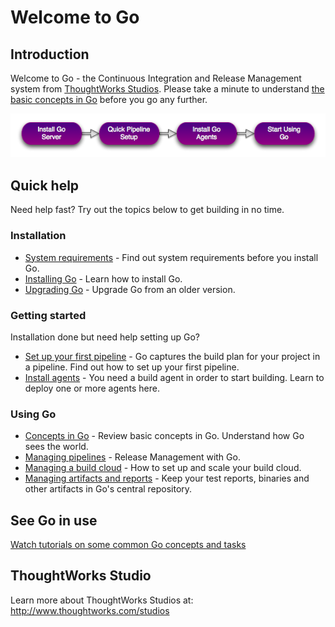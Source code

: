 # Welcome to Go

## Introduction

Welcome to Go - the Continuous Integration and Release Management system from [ThoughtWorks Studios](http://www.thoughtworks.com/products). Please take a minute to understand [the basic concepts in Go](../introduction/concepts_in_go.html) before you go any further.

![Start using Go](../resources/images/welcome.png)

## Quick help

Need help fast? Try out the topics below to get building in no time.

### Installation

-   [System requirements](../installation/system_requirements.html) - Find out system requirements before you install Go.
-   [Installing Go](../installation/installing_go_server.html) - Learn how to install Go.
-   [Upgrading Go](../installation/upgrading_go.html) - Upgrade Go from an older version.

### Getting started

Installation done but need help setting up Go?

-   [Set up your first pipeline](../configuration/quick_pipeline_setup.html) - Go captures the build plan for your project in a pipeline. Find out how to set up your first pipeline.
-   [Install agents](../installation/installing_go_agent.html) - You need a build agent in order to start building. Learn to deploy one or more agents here.

### Using Go

-   [Concepts in Go](../introduction/concepts_in_go.html) - Review basic concepts in Go. Understand how Go sees the world.
-   [Managing pipelines](../configuration/managing_pipelines.html) - Release Management with Go.
-   [Managing a build cloud](../advanced_usage/managing_a_build_cloud.html) - How to set up and scale your build cloud.
-   [Managing artifacts and reports](../configuration/managing_artifacts_and_reports.html) - Keep your test reports, binaries and other artifacts in Go's central repository.

## See Go in use

[Watch tutorials on some common Go concepts and tasks](http://www.thoughtworks-studios.com/go-agile-release-management/videos)

## ThoughtWorks Studio

Learn more about ThoughtWorks Studios at: <http://www.thoughtworks.com/studios>
